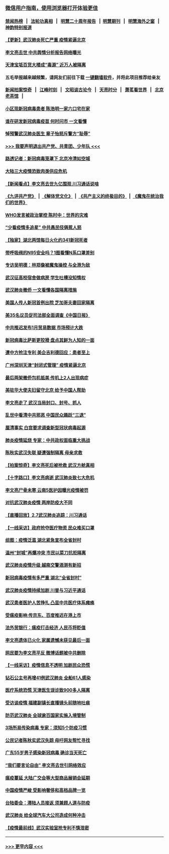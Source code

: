 ### [微信用户指南，使用浏览器打开体验更佳](https://github.com/gfw-breaker/banned-news1/blob/master/indexes/wechat-guide.md?t=0)
#### [禁闻热榜](热点新闻.md?t=0)  &nbsp;&nbsp;|&nbsp;&nbsp; [法轮功真相](https://github.com/gfw-breaker/truth/blob/master/README.md?t=0) &nbsp;&nbsp;|&nbsp;&nbsp; [明慧二十周年报告](https://github.com/gfw-breaker/mh-reports/blob/master/README.md?t=0) &nbsp;&nbsp;|&nbsp;&nbsp;[明慧期刊](https://github.com/gfw-breaker/mh-qikan) &nbsp;&nbsp;|&nbsp;&nbsp; [明慧海外之窗](https://github.com/gfw-breaker/mh-news/blob/master/README.md?t=0) &nbsp;&nbsp;|&nbsp;&nbsp; [神韵特别报道](https://github.com/gfw-breaker/mh-news/blob/master/shenyun.md?t=0)
#### [【更新】武汉肺炎死亡严重 疫情紧逼北京](../pages/nsc413/n11801312.md?t=02080933) 
#### [李文亮去世 中共舆情分析报告网络曝光](../pages/nsc413/n11852868.md?t=02080933) 
#### [天津宝坻百货大楼成“毒源” 近万人被隔离](../pages/nsc413/n11852839.md?t=02080933) 
#### 五毛举报越来越频繁，请网友们前往下载 [一键翻墙软件](https://github.com/gfw-breaker/ssr-accounts)，并将此项目推荐给亲友
#### [新闻拍案惊奇](https://github.com/gfw-breaker/banned-news1/blob/master/pages/link4.md) &nbsp;&nbsp;|&nbsp;&nbsp; [江峰时刻](https://github.com/gfw-breaker/banned-news1/blob/master/pages/link4.md) &nbsp;&nbsp;|&nbsp;&nbsp; [文昭谈古论今](https://github.com/gfw-breaker/banned-news1/blob/master/pages/link4.md) &nbsp;&nbsp;|&nbsp;&nbsp; [天亮时分](https://github.com/gfw-breaker/banned-news1/blob/master/pages/link4.md) &nbsp;&nbsp;|&nbsp;&nbsp; [萧茗看世界](https://github.com/gfw-breaker/banned-news1/blob/master/pages/link4.md) &nbsp;&nbsp;|&nbsp;&nbsp; [北京老茶馆](https://github.com/gfw-breaker/banned-news1/blob/master/pages/link4.md) &nbsp;&nbsp;|&nbsp;&nbsp; 
#### [小区现新冠病毒患者 陈浩明一家六口宅在家](../pages/nsc413/n11852799.md?t=02080933) 
#### [谁在研发新冠病毒疫苗 何时问市 一文看懂](../pages/nsc413/n11852840.md?t=02080933) 
#### [悼预警武汉肺炎医生 章子怡怒斥警方“耻辱”](../pages/nsc413/n11852148.md?t=02080933) 
#### [>>> 我要声明退出共产党、共青团、少年队 <<<](https://github.com/begood0513/goodnews/blob/master/quit/letter.md) 
#### [路透记者：新冠病毒笼罩下 北京冷清如空城](../pages/nsc413/n11852835.md?t=02080933) 
#### [大陆三大疫情恐致肉类供应危机](../pages/nsc413/n11852769.md?t=02080933) 
#### [【新闻看点】李文亮去世九亿围观 川习通话说啥](../pages/nsc413/n11852360.md?t=02080933) 
#### [《九评共产党》](https://github.com/begood0513/9ping.md/blob/master/README.md) &nbsp;|&nbsp; [《解体党文化》](../../../../jtdwh.md/blob/master/README.md)  &nbsp;|&nbsp; [《共产主义的终极目的》](../../../../gczydzjmd.md/blob/master/README.md) &nbsp;|&nbsp; [《魔鬼在统治我们的世界》](../../../../mgztzwmdsj.md/blob/master/README.md) 
#### [WHO发言被政治掌控 陈时中：世界的灾难](../pages/nsc413/n11851740.md?t=02080933) 
#### [“少看疫情多追星” 中共愚民伎俩惹人怒](../pages/nsc413/n11852499.md?t=02080933) 
#### [【独家】湖北两馆每日火化约341新冠死者](../pages/nsc413/n11845444.md?t=02080933) 
#### [带呼吸阀的N95安全吗？1图看懂N系口罩差别](../pages/nsc413/n11846752.md?t=02080933) 
#### [专访吴明德：林郑像被魔鬼操控 与全港为敌](../pages/nsc413/n11852734.md?t=02080933) 
#### [武汉征高校宿舍做病房 学生吐槽没知情权](../pages/nsc413/n11852555.md?t=02080933) 
#### [武汉肺炎撤侨 一文看懂各国隔离措施](../pages/nsc413/n11844216.md?t=02080933) 
#### [美国人传人新冠首例出院 芝加哥夫妻回家隔离](../pages/nsc413/n11852452.md?t=02080933) 
#### [美35名议员促司法部全面调查《中国日报》](../pages/nsc413/n11852435.md?t=02080933) 
#### [中共推迟发布1月贸易数据 市场预计大跌](../pages/nsc413/n11852380.md?t=02080933) 
#### [新冠病毒比萨斯更狡猾 盘点其鲜为人知的一面](../pages/nsc413/n11851114.md?t=02080933) 
#### [遭中方抢注专利 美企吉利德回应：患者至上](../pages/nsc413/n11852037.md?t=02080933) 
#### [广州深圳天津“封闭式管理” 疫情紧逼北京](../pages/nsc413/n11852246.md?t=02080933) 
#### [最后两架撤侨包机抵美 传机上2人出现病症](../pages/nsc413/n11852173.md?t=02080933) 
#### [美驻华大使夫妇留守北京 给予中国人帮助](../pages/nsc413/n11852165.md?t=02080933) 
#### [李文亮走了 武汉当局封口、封号、抓人](../pages/nsc413/n11852108.md?t=02080933) 
#### [乱世中看清中共邪恶 中国民众踊跃“三退”](../pages/nsc413/n11835515.md?t=02080933) 
#### [厘清事实 白宫要求调查新型冠状病毒起源](../pages/nsc413/n11852106.md?t=02080933) 
#### [肺炎疫情延烧 专家：中共政权面临重大挑战](../pages/nsc413/n11851884.md?t=02080933) 
#### [陈秋实武汉失联 疑遭强制隔离 母亲求救](../pages/nsc413/n11851944.md?t=02080933) 
#### [【拍案惊奇】李文亮死后被抢救 武汉方舱真相](../pages/nsc413/n11851958.md?t=02080933) 
#### [【十字路口】李文亮病逝 武汉肺炎致七大危机](../pages/nsc413/n11850690.md?t=02080933) 
#### [李文亮尸骨未寒 云南5医护因曝光疫情被罚](../pages/nsc413/n11851761.md?t=02080933) 
#### [对抗武汉肺炎疫情 两岸防疫大不同](../pages/nsc413/n11846318.md?t=02080933) 
#### [【直播回放】2.7武汉肺炎追踪：川习通话](../pages/nsc413/n11851802.md?t=02080933) 
#### [【一线采访】政府抢夺医疗物资 民众难买口罩](../pages/nsc413/n11851017.md?t=02080933) 
#### [组图：疫情泛滥 湖北紧急宣布全省封村](../pages/nsc413/n11851563.md?t=02080933) 
#### [温州“封城”再爆冲突 市民以菜刀抗拒隔离](../pages/nsc413/n11851538.md?t=02080933) 
#### [武汉肺炎疫情升级 越南交警酒测有新招](../pages/nsc413/n11851632.md?t=02080933) 
#### [新冠病毒疫情有多严重 湖北“全省封村”](../pages/nsc413/n11851296.md?t=02080933) 
#### [武汉肺炎疫情持续加剧 川普与习近平通话](../pages/nsc413/n11851613.md?t=02080933) 
#### [武汉患者医护人苦挣扎 凸显中共医疗体系瘫痪](../pages/nsc413/n11850083.md?t=02080933) 
#### [受瘟疫影响 传京东、百度推迟在港上市](../pages/nsc413/n11851409.md?t=02080933) 
#### [法外贸银行：瘟疫打击经济 人民币将贬值](../pages/nsc413/n11850538.md?t=02080933) 
#### [李文亮遗体已火化 家属遗憾未获见最后一面](../pages/nsc413/n11851128.md?t=02080933) 
#### [网民要为李文亮平反 微博话题被中共删除](../pages/nsc413/n11851177.md?t=02080933) 
#### [【一线采访】疫情信息不透明 加剧民众恐慌](../pages/nsc413/n11850699.md?t=02080933) 
#### [钻石公主号再增41例武汉肺炎 全船61人感染](../pages/nsc413/n11850401.md?t=02080933) 
#### [医疗系统恐慌 天津医生误诊致900多人隔离](../pages/nsc413/n11850609.md?t=02080933) 
#### [受访谈疫情 福建副镇长直播镜头前随地吐痰](../pages/nsc413/n11850758.md?t=02080933) 
#### [防范武汉肺炎 全球逾百国家实施入境管制](../pages/nsc413/n11850557.md?t=02080933) 
#### [3场所易传染病毒 专家：须知5个防疫习惯](../pages/nsc413/n11849662.md?t=02080933) 
#### [公民记者陈秋实武汉失踪 母吁网友帮忙寻找](../pages/nsc413/n11850638.md?t=02080933) 
#### [广东55岁男子感染新冠病毒 确诊当天死亡](../pages/nsc413/n11850590.md?t=02080933) 
#### [“我们要言论自由” 李文亮去世引网络效应](../pages/nsc413/n11850484.md?t=02080933) 
#### [瘟疫蔓延 大陆广交会等大型商品展销会延期](../pages/nsc413/n11850521.md?t=02080933) 
#### [中国疫情严峻 受影响奢侈和高档品牌一览](../pages/nsc413/n11850319.md?t=02080933) 
#### [台陆委会：滞陆人员接返 须兼顾人道与防疫](../pages/nsc413/n11850414.md?t=02080933) 
#### [武汉肺炎 给全球汽车大公司造成何种冲击](../pages/nsc413/n11850056.md?t=02080933) 
#### [【疫情最前线】武汉实验室抢专利不慎泄密](../pages/nsc413/n11850310.md?t=02080933) 

----
#### [ >>> 更早内容 <<< ](../indexes/nsc413-earlier.md)
